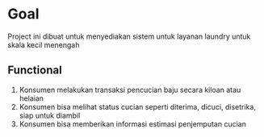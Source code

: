 # Goal
Project ini dibuat untuk menyediakan sistem untuk layanan laundry untuk skala kecil menengah

## Functional
1. Konsumen melakukan transaksi pencucian baju secara kiloan atau helaian
2. Konsumen bisa melihat status cucian seperti diterima, dicuci, disetrika, siap untuk diambil
3. Konsumen bisa memberikan informasi estimasi penjemputan cucian